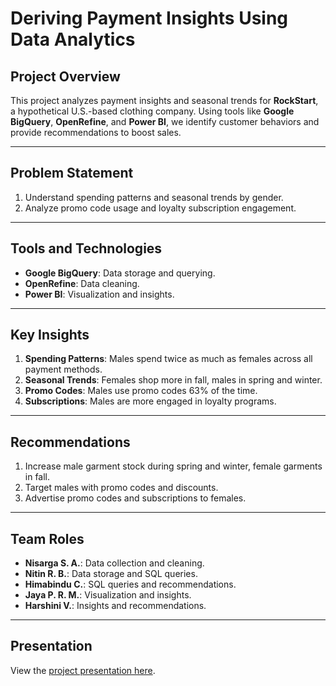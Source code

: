 # Deriving Payment Insights Using Data Analytics

## Project Overview
This project analyzes payment insights and seasonal trends for **RockStart**, a hypothetical U.S.-based clothing company. Using tools like **Google BigQuery**, **OpenRefine**, and **Power BI**, we identify customer behaviors and provide recommendations to boost sales.

---

## Problem Statement
1. Understand spending patterns and seasonal trends by gender.
2. Analyze promo code usage and loyalty subscription engagement.

---

## Tools and Technologies
- **Google BigQuery**: Data storage and querying.
- **OpenRefine**: Data cleaning.
- **Power BI**: Visualization and insights.

---

## Key Insights
1. **Spending Patterns**: Males spend twice as much as females across all payment methods.
2. **Seasonal Trends**: Females shop more in fall, males in spring and winter.
3. **Promo Codes**: Males use promo codes 63% of the time.
4. **Subscriptions**: Males are more engaged in loyalty programs.

---

## Recommendations
1. Increase male garment stock during spring and winter, female garments in fall.
2. Target males with promo codes and discounts.
3. Advertise promo codes and subscriptions to females.

---

## Team Roles
- **Nisarga S. A.**: Data collection and cleaning.
- **Nitin R. B.**: Data storage and SQL queries.
- **Himabindu C.**: SQL queries and recommendations.
- **Jaya P. R. M.**: Visualization and insights.
- **Harshini V.**: Insights and recommendations.

---

## Presentation
View the [project presentation here](https://drive.google.com/file/d/1hWw5JiBQG2xk9ZuFEbenpfYRLhUZNALp/view?usp=sharing).
